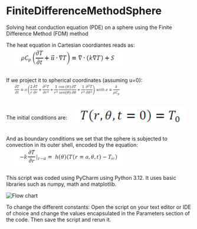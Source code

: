 
# FiniteDifferenceMethodSphere
Solving heat conduction equation (PDE) on a sphere using the Finite Difference Method (FDM) method


<p>
  The heat equation in Cartesian coordiantes reads as:
  <img src="images/Heat equation.png" alt="Heat equation Cartesian Coordinates" width="300" align="center" style="margin-left: 20px; margin-bottom: 10px;" />
  
  

If we project it to spherical coordinates (assuming u=0):
  <img src="images/Energy equation in Spherical coordinates.png" alt="Heat equation Spherical Coordinates" width="300" align="center" style="margin-left: 20px; margin-bottom: 10px;" />

The initial conditions are: 
<img src="images/Initial conditions.png" alt="Initial conditions" width="300" align="center" style="margin-left: 20px; margin-bottom: 10px;" />

And as boundary conditions we set that the sphere is subjected to convection in its outer shell, encoded by the equation: 
<img src="images/Boundary conditions (convection).png" alt="Boundary conditions" width="300" align="center" style="margin-left: 20px; margin-bottom: 10px;" />


This script was coded using PyCharm using Python 3.12. It uses basic libraries such as numpy, math and matplotlib.


</p><img width="634" height="691" alt="Flow chart" src="https://github.com/user-attachments/assets/d08a15de-e53e-490c-abf3-aef433ed1c1c" />




To change the different constants:
Open the script on your text editor or IDE of choice and change the values encapsulated in the Parameters section of the
code. Then save the script and rerun it.
